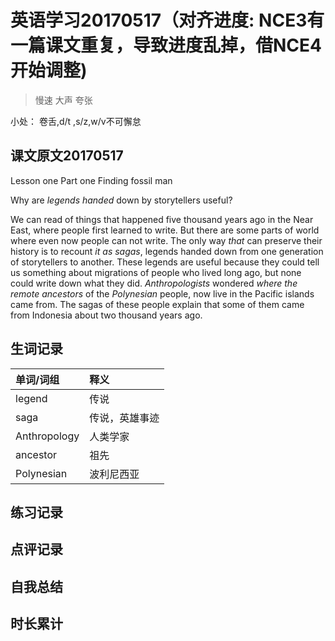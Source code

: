 # 英语学习20170517（对齐进度: NCE3有一篇课文重复，导致进度乱掉，借NCE4开始调整)

> 慢速 大声 夸张

小处： 卷舌,d/t ,s/z,w/v不可懈怠

## 课文原文20170517

Lesson one  Part one  Finding fossil man 

Why are _legends_ _handed_ down by storytellers useful?

We can read of things that happened five thousand years ago in the Near East, where people first learned to write.
But there are some parts of world where even now people can not write.
The only way _that_ can preserve their history is to recount _it as sagas_, legends handed down from one generation of storytellers to another.
These legends are useful because they could tell us something about migrations of people who lived long ago, but none could write down what they did.
_Anthropologists_ wondered _where the remote ancestors_ of the _Polynesian_ people, now live in the Pacific islands came from.
The sagas of these people explain that some of them came from Indonesia about two thousand years ago.

## 生词记录
| 单词/词组 | 释义  |
| :-----| :------|
| legend | 传说 |
| saga | 传说，英雄事迹 |
| Anthropology | 人类学家 |
| ancestor | 祖先 |
| Polynesian |  波利尼西亚 |


## 练习记录

## 点评记录

## 自我总结

## 时长累计
